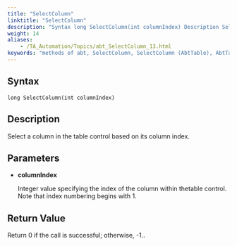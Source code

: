 ```yaml
--- 
title: "SelectColumn"
linktitle: "SelectColumn"
description: "Syntax long SelectColumn(int columnIndex) Description Select a column in the table control based on its column index. Parameters columnIndex Integer value specifying the index of the column within the ..."
weight: 14
aliases: 
    - /TA_Automation/Topics/abt_SelectColumn_13.html
keywords: "methods of abt, SelectColumn, SelectColumn (AbtTable), AbtTable, selectcolumn, abttable selectcolumn, select column, select column based on index, select column at index"
---
```


## Syntax

`long SelectColumn(int columnIndex)`

## Description

Select a column in the table control based on its column index.

## Parameters

-   **columnIndex**

    Integer value specifying the index of the column within thetable control. Note that index numbering begins with 1.


## Return Value

Return 0 if the call is successful; otherwise, -1..




